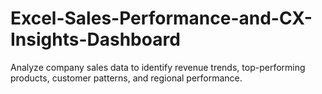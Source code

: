 # Excel-Sales-Performance-and-CX-Insights-Dashboard
Analyze company sales data to identify revenue trends, top-performing products, customer patterns, and regional performance.
